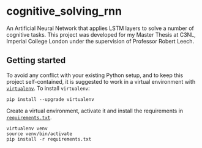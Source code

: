 # cognitive_solving_rnn
An Artificial Neural Network that applies LSTM layers to solve a number of cognitive tasks.
This project was developed for my Master Thesis at C3NL, Imperial College London under the supervision of Professor Robert Leech.

## Getting started
To avoid any conflict with your existing Python setup, and to keep this project self-contained, it is suggested to work in a virtual environment with [`virtualenv`](http://docs.python-guide.org/en/latest/dev/virtualenvs/). To install `virtualenv`:
```
pip install --upgrade virtualenv
```
Create a virtual environment, activate it and install the requirements in [`requirements.txt`](requirements.txt).
```
virtualenv venv
source venv/bin/activate
pip install -r requirements.txt
```